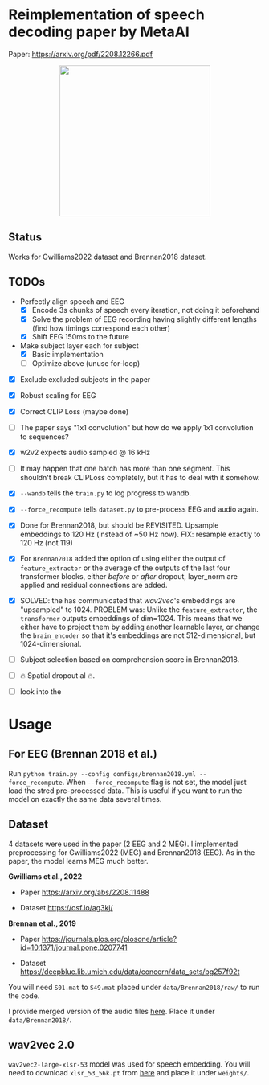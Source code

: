 # Reimplementation of speech decoding paper by MetaAI

Paper: https://arxiv.org/pdf/2208.12266.pdf

<div align="center"><img src="overview_meta2022.png" width=300></div>

## Status

Works for Gwilliams2022 dataset and Brennan2018 dataset.

## TODOs

* Perfectly align speech and EEG  
  - [x] Encode 3s chunks of speech every iteration, not doing it beforehand
  - [x] Solve the problem of EEG recording having slightly different lengths (find how timings correspond each other)
  - [x] Shift EEG 150ms to the future

* Make subject layer each for subject
  - [x] Basic implementation
  - [ ] Optimize above (unuse for-loop)

- [x] Exclude excluded subjects in the paper

- [x] Robust scaling for EEG

- [x] Correct CLIP Loss (maybe done)

- [ ] The paper says "1x1 convolution" but how do we apply 1x1 convolution to sequences?

- [x] w2v2 expects audio sampled @ 16 kHz

- [ ] It may happen that one batch has more than one segment. This shouldn't break CLIPLoss completely, but it has to deal with it somehow.
- [x] `--wandb` tells the `train.py` to log progress to wandb.
- [x] `--force_recompute` tells `dataset.py` to pre-process EEG and audio again.
- [x] Done for Brennan2018, but should be REVISITED. Upsample embeddings to 120 Hz (instead of ~50 Hz now). FIX: resample exactly to 120 Hz (not 119)
- [x] For `Brennan2018` added the option of using either the output of `feature_extractor` or the average of the outputs of the last four transformer blocks, either _before_ or _after_ dropout, layer_norm are applied and residual connections are added.
- [x] SOLVED: the has communicated that _wav2vec_'s embeddings are "upsampled" to 1024. PROBLEM was: Unlike the `feature_extractor`, the `transformer` outputs embeddings of dim=1024. This means that we either have to project them by adding another learnable layer, or change the `brain_encoder` so that it's embeddings are not 512-dimensional, but 1024-dimensional.
- [ ] Subject selection based on comprehension score in Brennan2018.
- [ ] 🔥 Spatial dropout al 🔥.
- [ ] look into the 


# Usage

## For EEG (Brennan 2018 et al.)
Run `python train.py --config configs/brennan2018.yml --force_recompute`.
When `--force_recompute` flag is not set, the model just load the stred pre-processed data. This is useful if you want to run the model on exactly the same data several times.

## Dataset

4 datasets were used in the paper (2 EEG and 2 MEG). I implemented preprocessing for Gwilliams2022 (MEG) and Brennan2018 (EEG). As in the paper, the model learns MEG much better.

**Gwilliams et al., 2022**

- Paper https://arxiv.org/abs/2208.11488

- Dataset https://osf.io/ag3kj/

**Brennan et al., 2019**

- Paper https://journals.plos.org/plosone/article?id=10.1371/journal.pone.0207741

- Dataset https://deepblue.lib.umich.edu/data/concern/data_sets/bg257f92t

You will need `S01.mat` to `S49.mat` placed under `data/Brennan2018/raw/` to run the code.

I provide merged version of the audio files [here](https://drive.google.com/file/d/1qXyDFHhIKw7e-llEklLh02D6DuSTTqFg/view?usp=sharing). Place it under `data/Brennan2018/`.

## wav2vec 2.0

`wav2vec2-large-xlsr-53` model was used for speech embedding. You will need to download `xlsr_53_56k.pt` from [here](https://github.com/facebookresearch/fairseq/tree/main/examples/wav2vec) and place it under `weights/`.
